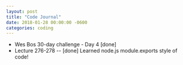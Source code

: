 ```yaml
---
layout: post
title: "Code Journal"
date: 2018-01-28 00:00:00 -0600
categories: coding
---
```


- Wes Bos 30-day challenge - Day 4 [done]
- Lecture 276-278 -- [done] Learned node.js module.exports style of code!
